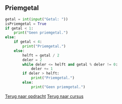 ## Priemgetal

```python
getal = int(input("Getal: "))
isPriemgetal = True
if getal < 1:
    print("Geen priemgetal.")
else:
    if getal < 4:
        print("Priemgetal.")
    else:
        helft = getal / 2
        deler = 2
        while deler <= helft and getal % deler != 0:
            deler += 1
        if deler > helft:
            print("Priemgetal.")
        else: 
            print("Geen priemgetal.")
```

[Terug naar opdracht](/taken/priemgetal.html)
[Terug naar cursus](/17_nognesten.html)